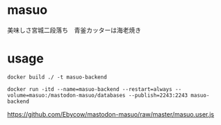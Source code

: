 # masuo
美味しさ宮城二段落ち　青釜カッターは海老焼き

# usage
```
docker build ./ -t masuo-backend
```

```
docker run -itd --name=masuo-backend --restart=always --volume=masuo:/mastodon-masuo/databases --publish=2243:2243 masuo-backend
```

https://github.com/Ebycow/mastodon-masuo/raw/master/masuo.user.js